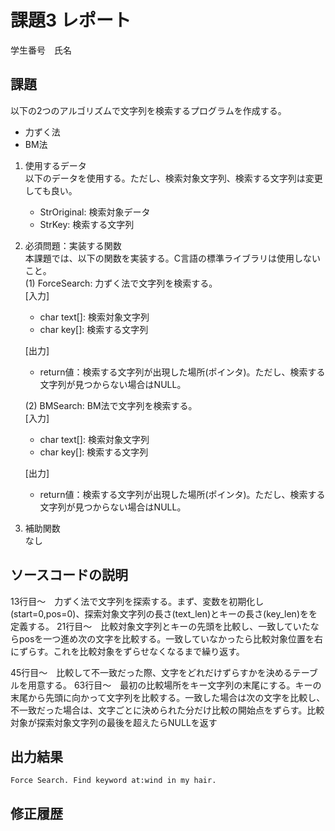 # 課題3 レポート
学生番号　氏名


## 課題  

以下の2つのアルゴリズムで文字列を検索するプログラムを作成する。  
- 力ずく法
- BM法

1. 使用するデータ  
以下のデータを使用する。ただし、検索対象文字列、検索する文字列は変更しても良い。  
    - StrOriginal: 検索対象データ
    - StrKey: 検索する文字列

2. 必須問題：実装する関数  
本課題では、以下の関数を実装する。C言語の標準ライブラリは使用しないこと。  
    (1) ForceSearch: 力ずく法で文字列を検索する。  
    [入力]  
    - char text[]: 検索対象文字列  
    - char key[]: 検索する文字列  

    [出力]  
    - return値：検索する文字列が出現した場所(ポインタ)。ただし、検索する文字列が見つからない場合はNULL。  

    (2) BMSearch: BM法で文字列を検索する。  
    [入力]  
    - char text[]: 検索対象文字列  
    - char key[]: 検索する文字列  
 
    [出力]  
    - return値：検索する文字列が出現した場所(ポインタ)。ただし、検索する文字列が見つからない場合はNULL。  

3. 補助関数  
なし

## ソースコードの説明
13行目～　力ずく法で文字列を探索する。まず、変数を初期化し(start=0,pos=0)、探索対象文字列の長さ(text_len)とキーの長さ(key_len)をを定義する。
21行目～　比較対象文字列とキーの先頭を比較し、一致していたならposを一つ進め次の文字を比較する。一致していなかったら比較対象位置を右にずらす。これを比較対象をずらせなくなるまで繰り返す。

45行目～　比較して不一致だった際、文字をどれだけずらすかを決めるテーブルを用意する。
63行目～　最初の比較場所をキー文字列の末尾にする。キーの末尾から先頭に向かって文字列を比較する。一致した場合は次の文字を比較し、不一致だった場合は、文字ごとに決められた分だけ比較の開始点をずらす。比較対象が探索対象文字列の最後を超えたらNULLを返す



## 出力結果

```
Force Search. Find keyword at:wind in my hair.
```

## 修正履歴


